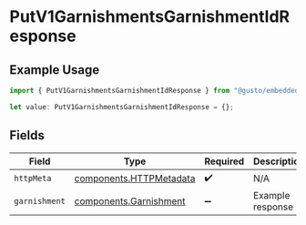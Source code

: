 # PutV1GarnishmentsGarnishmentIdResponse

## Example Usage

```typescript
import { PutV1GarnishmentsGarnishmentIdResponse } from "@gusto/embedded-api/models/operations/putv1garnishmentsgarnishmentid.js";

let value: PutV1GarnishmentsGarnishmentIdResponse = {};
```

## Fields

| Field                                                              | Type                                                               | Required                                                           | Description                                                        |
| ------------------------------------------------------------------ | ------------------------------------------------------------------ | ------------------------------------------------------------------ | ------------------------------------------------------------------ |
| `httpMeta`                                                         | [components.HTTPMetadata](../../models/components/httpmetadata.md) | :heavy_check_mark:                                                 | N/A                                                                |
| `garnishment`                                                      | [components.Garnishment](../../models/components/garnishment.md)   | :heavy_minus_sign:                                                 | Example response                                                   |